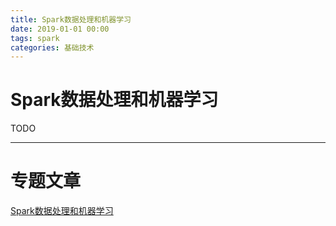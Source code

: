 ```yaml
---
title: Spark数据处理和机器学习 
date: 2019-01-01 00:00
tags: spark
categories: 基础技术
---
```


# Spark数据处理和机器学习 

TODO 


--- 

# 专题文章

[Spark数据处理和机器学习 ](/spark_0)